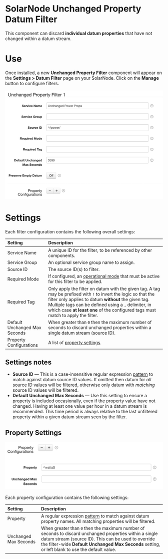# SolarNode Unchanged Property Datum Filter

This component can discard **individual datum properties** that have not changed within a datum stream.

# Use

Once installed, a new **Unchanged Property Filter** component will appear on the
**Settings > Datum Filter** page on your SolarNode. Click on the **Manage** button to configure
filters.

<img alt="Unchanged Property filter settings" src="docs/solarnode-unchanged-property-filter-settings@2x.png" width="724">

# Settings

Each filter configuration contains the following overall settings:

| Setting            | Description                                                       |
|:-------------------|:------------------------------------------------------------------|
| Service Name       | A unique ID for the filter, to be referenced by other components. |
| Service Group      | An optional service group name to assign.                         |
| Source ID          | The source ID(s) to filter.                                       |
| Required Mode      | If configured, an [operational mode](https://github.com/SolarNetwork/solarnetwork/wiki/SolarNode-Operational-Modes) that must be active for this filter to be applied. |
| Required Tag       | Only apply the filter on datum with the given tag. A tag may be prefixed with <code>!</code> to invert the logic so that the filter only applies to datum **without** the given tag. Multiple tags can be defined using a `,` delimiter, in which case **at least one** of the configured tags must match to apply the filter. |
| Default Unchanged Max Seconds | When greater than `0` then the maximum number of seconds to discard unchanged properties within a single datum stream (source ID). |
| Property Configurations | A list of [property settings](#property-settings). |

## Settings notes

 * **Source ID** — This is a case-insensitive regular expression [pattern][regex] to match against
   datum source ID values. If omitted then datum for _all_ source ID values will be filtered,
   otherwise only datum with _matching_ source ID values will be filtered.
 * **Default Unchanged Max Seconds** — Use this setting to ensure a property is included
   occasionally, even if the property value have not changed. Having at least one value per
   hour in a datum stream is recommended. This time period is always relative to the last
   unfiltered property within a given datum stream seen by the filter.

## Property Settings

<img alt="Unchanged Property filter property settings" src="docs/solarnode-unchanged-property-filter-property-settings@2x.png" width="675">

Each property configuration contains the following settings:

| Setting            | Description                                                       |
|:-------------------|:------------------------------------------------------------------|
| Property           | A regular expression [pattern][regex] to match against datum property names. All matching properties will be filtered. |
| Unchanged Max Seconds | When greater than `0` then the maximum number of seconds to discard unchanged properties within a single datum stream (source ID). This can be used to override the filter-wide <b>Default Unchanged Max Seconds</b> setting, or left blank to use the default value. |

[regex]: https://docs.oracle.com/en/java/javase/11/docs/api/java.base/java/util/regex/Pattern.html#sum
